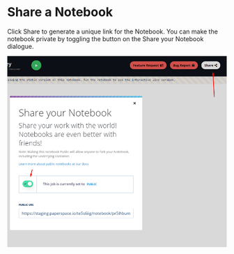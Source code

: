 # Share a Notebook

Click Share to generate a unique link for the Notebook.  You can make the notebook private by toggling the button on the Share your Notebook dialogue.

![](../../.gitbook/assets/image%20%2810%29.png)

